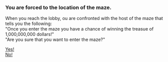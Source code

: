 ### You are forced to the location of the maze.
When you reach the lobby, ou are confronted with the host of the maze that tells you the following:   
"Once you enter the maze you have a chance of winning the treasue of 1,000,000,000 dollars!"   
"Are you sure that you want to enter the maze?"   
   
[Yes!](enter-maze.md)   
[No!](enter-maze-no.md)